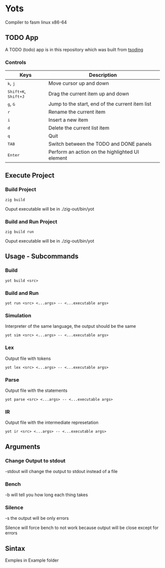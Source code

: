 # Yots

Compiler to fasm linux x86-64

## TODO App

A TODO (todo) app is in this repository which was built from [tsoding](https://github.com/tsoding/todo-rs)

### Controls

|Keys|Description|
|---|---|
|<kbd>k</kbd>, <kbd>j</kbd>|Move cursor up and down|
|<kbd>Shift+K</kbd>, <kbd>Shift+J</kbd>|Drag the current item up and down|
|<kbd>g</kbd>, <kbd>G</kbd> | Jump to the start, end of the current item list|
|<kbd>r</kbd>|Rename the current item|
|<kbd>i</kbd>|Insert a new item|
|<kbd>d</kbd>|Delete the current list item|
|<kbd>q</kbd>|Quit|
|<kbd>TAB</kbd>|Switch between the TODO and DONE panels|
|<kbd>Enter</kbd>|Perform an action on the highlighted UI element|

## Execute Project

### Build Project

```console
zig build
```

Ouput executable will be in ./zig-out/bin/yot

### Build and Run Project

```console
zig build run
```

Ouput executable will be in ./zig-out/bin/yot

## Usage - Subcommands

### Build

```console
yot build <src>
```

### Build and Run

```console
yot run <src> <...args> -- <...executable args>
```

### Simulation

Interpreter of the same language, the output should be the same

```console
yot sim <src> <...args> -- <...executable args>
```

### Lex

Output file with tokens

```console
yot lex <src> <...args> -- <...executable args>
```

### Parse

Output file with the statements

```console
yot parse <src> <...args> -- <...executable args>
```

### IR

Output file with the intermediate represetation

```console
yot ir <src> <...args> -- <...executable args>
```

## Arguments

### Change Output to stdout

-stdout will change the output to stdout instead  of a file

### Bench

-b will tell you how long each thing takes

### Silence

-s the output will be only errors

Silence will force bench to not work because output will be close except for errors

## Sintax

Exmples in Example folder
